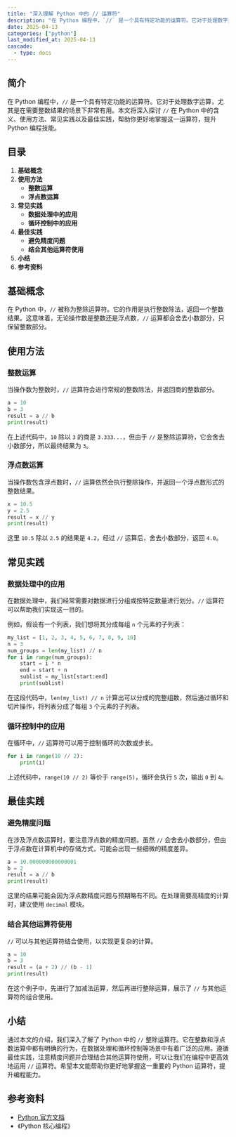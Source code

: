 ```yaml
---
title: "深入理解 Python 中的 // 运算符"
description: "在 Python 编程中，`//` 是一个具有特定功能的运算符。它对于处理数字运算，尤其是在需要整数结果的场景下非常有用。本文将深入探讨 `//` 在 Python 中的含义、使用方法、常见实践以及最佳实践，帮助你更好地掌握这一运算符，提升 Python 编程技能。"
date: 2025-04-13
categories: ["python"]
last_modified_at: 2025-04-13
cascade:
  - type: docs
---
```



## 简介
在 Python 编程中，`//` 是一个具有特定功能的运算符。它对于处理数字运算，尤其是在需要整数结果的场景下非常有用。本文将深入探讨 `//` 在 Python 中的含义、使用方法、常见实践以及最佳实践，帮助你更好地掌握这一运算符，提升 Python 编程技能。

<!-- more -->
## 目录
1. **基础概念**
2. **使用方法**
    - **整数运算**
    - **浮点数运算**
3. **常见实践**
    - **数据处理中的应用**
    - **循环控制中的应用**
4. **最佳实践**
    - **避免精度问题**
    - **结合其他运算符使用**
5. **小结**
6. **参考资料**

## 基础概念
在 Python 中，`//` 被称为整除运算符。它的作用是执行整数除法，返回一个整数结果。这意味着，无论操作数是整数还是浮点数，`//` 运算都会舍去小数部分，只保留整数部分。

## 使用方法

### 整数运算
当操作数为整数时，`//` 运算符会进行常规的整数除法，并返回商的整数部分。

```python
a = 10
b = 3
result = a // b
print(result)  
```
在上述代码中，`10` 除以 `3` 的商是 `3.333...`，但由于 `//` 是整除运算符，它会舍去小数部分，所以最终结果为 `3`。

### 浮点数运算
当操作数包含浮点数时，`//` 运算依然会执行整除操作，并返回一个浮点数形式的整数结果。

```python
x = 10.5
y = 2.5
result = x // y
print(result)  
```
这里 `10.5` 除以 `2.5` 的结果是 `4.2`，经过 `//` 运算后，舍去小数部分，返回 `4.0`。

## 常见实践

### 数据处理中的应用
在数据处理中，我们经常需要对数据进行分组或按特定数量进行划分。`//` 运算符可以帮助我们实现这一目的。

例如，假设有一个列表，我们想将其分成每组 `n` 个元素的子列表：

```python
my_list = [1, 2, 3, 4, 5, 6, 7, 8, 9, 10]
n = 3
num_groups = len(my_list) // n
for i in range(num_groups):
    start = i * n
    end = start + n
    sublist = my_list[start:end]
    print(sublist)
```
在这段代码中，`len(my_list) // n` 计算出可以分成的完整组数，然后通过循环和切片操作，将列表分成了每组 `3` 个元素的子列表。

### 循环控制中的应用
在循环中，`//` 运算符可以用于控制循环的次数或步长。

```python
for i in range(10 // 2):
    print(i)
```
上述代码中，`range(10 // 2)` 等价于 `range(5)`，循环会执行 `5` 次，输出 `0` 到 `4`。

## 最佳实践

### 避免精度问题
在涉及浮点数运算时，要注意浮点数的精度问题。虽然 `//` 会舍去小数部分，但由于浮点数在计算机中的存储方式，可能会出现一些细微的精度差异。

```python
a = 10.000000000000001
b = 2
result = a // b
print(result)  
```
这里的结果可能会因为浮点数精度问题与预期略有不同。在处理需要高精度的计算时，建议使用 `decimal` 模块。

### 结合其他运算符使用
`//` 可以与其他运算符结合使用，以实现更复杂的计算。

```python
a = 10
b = 3
result = (a + 2) // (b - 1)
print(result)  
```
在这个例子中，先进行了加减法运算，然后再进行整除运算，展示了 `//` 与其他运算符的组合使用。

## 小结
通过本文的介绍，我们深入了解了 Python 中的 `//` 整除运算符。它在整数和浮点数运算中都有明确的行为，在数据处理和循环控制等场景中有着广泛的应用。遵循最佳实践，注意精度问题并合理结合其他运算符使用，可以让我们在编程中更高效地运用 `//` 运算符。希望本文能帮助你更好地掌握这一重要的 Python 运算符，提升编程能力。

## 参考资料
- [Python 官方文档](https://docs.python.org/3/)
- 《Python 核心编程》